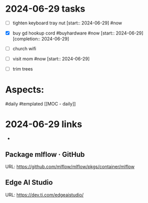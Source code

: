 
# 2024-06-29 tasks

- [ ] tighten keyboard tray nut [start:: 2024-06-29] #now 
- [x] buy gd hookup cord #buyhardware #now  [start:: 2024-06-29]  [completion:: 2024-06-29]
- [ ] church wifi
- [ ] visit mom #now [start:: 2024-06-29] 
- [ ] trim trees





# Aspects:
#daily #templated
[[MOC - daily]]

# 2024-06-29 links
- 


## Package mlflow · GitHub
URL: https://github.com/mlflow/mlflow/pkgs/container/mlflow
## Edge AI Studio
URL: https://dev.ti.com/edgeaistudio/
